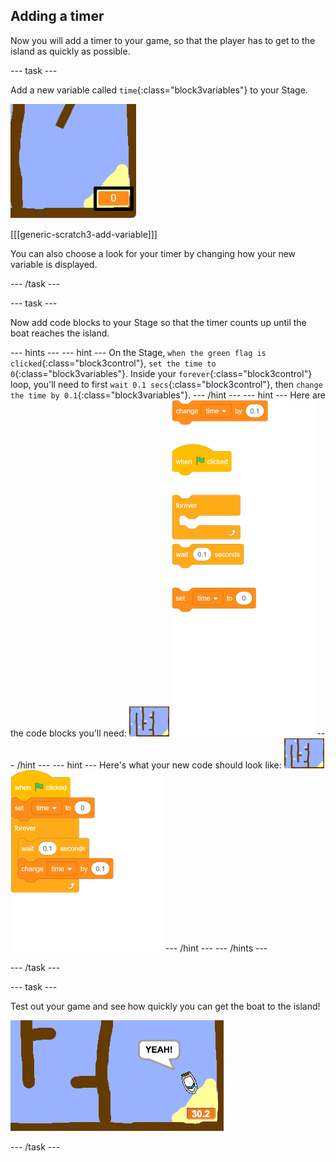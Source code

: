 ## Adding a timer

Now you will add a timer to your game, so that the player has to get to the island as quickly as possible.

--- task ---

Add a new variable called `time`{:class="block3variables"} to your Stage.

 ![screenshot](images/boat-variable-annotated.png)

[[[generic-scratch3-add-variable]]]

You can also choose a look for your timer by changing how your new variable is displayed.

--- /task ---

--- task ---

Now add code blocks to your Stage so that the timer counts up until the boat reaches the island.

--- hints ---
--- hint ---
On the Stage, `when the green flag is clicked`{:class="block3control"}, `set the time to 0`{:class="block3variables"}. Inside your `forever`{:class="block3control"} loop, you'll need to first `wait 0.1 secs`{:class="block3control"}, then `change the time by 0.1`{:class="block3variables"}.
--- /hint ---
--- hint ---
Here are the code blocks you'll need:
![stage](images/stage.png)
![blocks_1545296694_1557736](images/blocks_1545296694_1557736.png)
--- /hint ---
--- hint ---
Here's what your new code should look like:
![stage](images/stage.png)
![blocks_1545296695_323446](images/blocks_1545296695_323446.png)
--- /hint ---
--- /hints ---

--- /task ---

--- task ---

Test out your game and see how quickly you can get the boat to the island!

 ![screenshot](images/boat-variable-test.png)

--- /task ---
